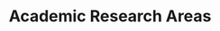 ---
title: "Academic Research Areas"
description: "This is meta description."
draft: false

# custom style
custom_class: "" 
custom_attributes: "" 
custom_css: ""
---